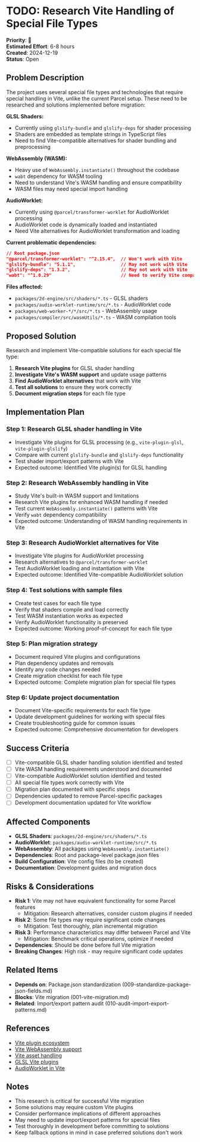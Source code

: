 # TODO: Research Vite Handling of Special File Types

**Priority**: 🔴  
**Estimated Effort**: 6-8 hours  
**Created**: 2024-12-19  
**Status**: Open  

## Problem Description

The project uses several special file types and technologies that require special handling in Vite, unlike the current Parcel setup. These need to be researched and solutions implemented before migration:

**GLSL Shaders:**
- Currently using `glslify-bundle` and `glslify-deps` for shader processing
- Shaders are embedded as template strings in TypeScript files
- Need to find Vite-compatible alternatives for shader bundling and preprocessing

**WebAssembly (WASM):**
- Heavy use of `WebAssembly.instantiate()` throughout the codebase
- `wabt` dependency for WASM tooling
- Need to understand Vite's WASM handling and ensure compatibility
- WASM files may need special import handling

**AudioWorklet:**
- Currently using `@parcel/transformer-worklet` for AudioWorklet processing
- AudioWorklet code is dynamically loaded and instantiated
- Need Vite alternatives for AudioWorklet transformation and loading

**Current problematic dependencies:**
```json
// Root package.json
"@parcel/transformer-worklet": "^2.15.4",  // Won't work with Vite
"glslify-bundle": "5.1.1",                 // May not work with Vite
"glslify-deps": "1.3.2",                   // May not work with Vite
"wabt": "^1.0.29"                          // Need to verify Vite compatibility
```

**Files affected:**
- `packages/2d-engine/src/shaders/*.ts` - GLSL shaders
- `packages/audio-worklet-runtime/src/*.ts` - AudioWorklet code
- `packages/web-worker-*/*/src/*.ts` - WebAssembly usage
- `packages/compiler/src/wasmUtils/*.ts` - WASM compilation tools

## Proposed Solution

Research and implement Vite-compatible solutions for each special file type:

1. **Research Vite plugins** for GLSL shader handling
2. **Investigate Vite's WASM support** and update usage patterns
3. **Find AudioWorklet alternatives** that work with Vite
4. **Test all solutions** to ensure they work correctly
5. **Document migration steps** for each file type

## Implementation Plan

### Step 1: Research GLSL shader handling in Vite
- Investigate Vite plugins for GLSL processing (e.g., `vite-plugin-glsl`, `vite-plugin-glslify`)
- Compare with current `glslify-bundle` and `glslify-deps` functionality
- Test shader import/export patterns with Vite
- Expected outcome: Identified Vite plugin(s) for GLSL handling

### Step 2: Research WebAssembly handling in Vite
- Study Vite's built-in WASM support and limitations
- Research Vite plugins for enhanced WASM handling if needed
- Test current `WebAssembly.instantiate()` patterns with Vite
- Verify `wabt` dependency compatibility
- Expected outcome: Understanding of WASM handling requirements in Vite

### Step 3: Research AudioWorklet alternatives for Vite
- Investigate Vite plugins for AudioWorklet processing
- Research alternatives to `@parcel/transformer-worklet`
- Test AudioWorklet loading and instantiation with Vite
- Expected outcome: Identified Vite-compatible AudioWorklet solution

### Step 4: Test solutions with sample files
- Create test cases for each file type
- Verify that shaders compile and load correctly
- Test WASM instantiation works as expected
- Verify AudioWorklet functionality is preserved
- Expected outcome: Working proof-of-concept for each file type

### Step 5: Plan migration strategy
- Document required Vite plugins and configurations
- Plan dependency updates and removals
- Identify any code changes needed
- Create migration checklist for each file type
- Expected outcome: Complete migration plan for special file types

### Step 6: Update project documentation
- Document Vite-specific requirements for each file type
- Update development guidelines for working with special files
- Create troubleshooting guide for common issues
- Expected outcome: Comprehensive documentation for developers

## Success Criteria

- [ ] Vite-compatible GLSL shader handling solution identified and tested
- [ ] Vite WASM handling requirements understood and documented
- [ ] Vite-compatible AudioWorklet solution identified and tested
- [ ] All special file types work correctly with Vite
- [ ] Migration plan documented with specific steps
- [ ] Dependencies updated to remove Parcel-specific packages
- [ ] Development documentation updated for Vite workflow

## Affected Components

- **GLSL Shaders**: `packages/2d-engine/src/shaders/*.ts`
- **AudioWorklet**: `packages/audio-worklet-runtime/src/*.ts`
- **WebAssembly**: All packages using `WebAssembly.instantiate()`
- **Dependencies**: Root and package-level package.json files
- **Build Configuration**: Vite config files (to be created)
- **Documentation**: Development guides and migration docs

## Risks & Considerations

- **Risk 1**: Vite may not have equivalent functionality for some Parcel features
  - Mitigation: Research alternatives, consider custom plugins if needed
- **Risk 2**: Some file types may require significant code changes
  - Mitigation: Test thoroughly, plan incremental migration
- **Risk 3**: Performance characteristics may differ between Parcel and Vite
  - Mitigation: Benchmark critical operations, optimize if needed
- **Dependencies**: Should be done before full Vite migration
- **Breaking Changes**: High risk - may require significant code updates

## Related Items

- **Depends on**: Package.json standardization (009-standardize-package-json-fields.md)
- **Blocks**: Vite migration (001-vite-migration.md)
- **Related**: Import/export pattern audit (010-audit-import-export-patterns.md)

## References

- [Vite plugin ecosystem](https://vitejs.dev/plugins/)
- [Vite WebAssembly support](https://vitejs.dev/guide/features.html#webassembly)
- [Vite asset handling](https://vitejs.dev/guide/assets.html)
- [GLSL Vite plugins](https://github.com/topics/vite-plugin-glsl)
- [AudioWorklet in Vite](https://github.com/search?q=vite+audioworklet)

## Notes

- This research is critical for successful Vite migration
- Some solutions may require custom Vite plugins
- Consider performance implications of different approaches
- May need to update import/export patterns for special files
- Test thoroughly in development before committing to solutions
- Keep fallback options in mind in case preferred solutions don't work 